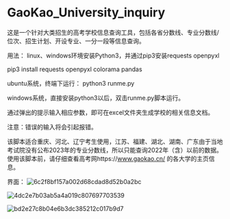 # GaoKao_University_inquiry

这是一个针对大类招生的高考学校信息查询工具，包括各省分数线、专业分数线/位次、招生计划、开设专业、一分一段等信息查询。

用法：
linux、windows环境安装Python3，并通过pip3安装requests openpyxl

pip3 install requests openpyxl colorama pandas

ubuntu系统，终端下运行：
python3 runme.py

windows系统，直接安装python3以后，双击runme.py脚本运行。

通过弹出的提示输入相应参数，即可在excel文件夹生成学校的相关信息文档。


注意：错误的输入将会引起报错。

该脚本适合重庆、河北、辽宁考生使用，江苏、福建、湖北、湖南、广东由于当地考试院没有公布2023年的专业分数线，所以只能查询2022年（含）以前的数据。
使用该脚本前，请仔细查看高考网https://www.gaokao.cn/
的各大学的主页信息。

界面：
![6c2f8bf157a002d68cdad8d52b0a2bc](https://github.com/blueveryday/GaoKao_University_inquiry/assets/29169337/d4ead63f-454e-49d5-bf68-8f785cf895df)

![4dc2e7b03ab5a4a019c807697703539](https://github.com/blueveryday/GaoKao_University_inquiry/assets/29169337/ef4bb7af-2f04-4a99-bb27-c6c9ed4a5f7c)

![bd2e27c8b04e6b3dc385212c017b9d7](https://github.com/blueveryday/GaoKao_University_inquiry/assets/29169337/bee35b79-8880-4b8e-9dab-8c6104dbbd4e)

